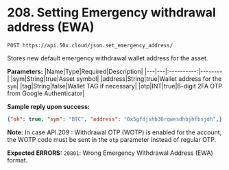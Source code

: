 # 208. Setting Emergency withdrawal address (EWA)

```text
POST https://api.50x.cloud/json.set_emergency_address/
```

Stores new default emergency withdrawal wallet address for the asset.

**Parameters:**
|Name|Type|Required|Description|
|---|---|:----------:|--------|
|sym|String|true|Asset symbol|
|address|String|true|Wallet address for the `sym`|
|tag|String|false|Wallet TAG if necessary|
|otp|INT|true|6-digit 2FA OTP from Google Authenticator|

**Sample reply upon success:**

```json
{"ok": true, "sym": "BTC", "address": "0x5gfdjshb36rqwesdhbjhfbsjdh",}
```

**Note:**
In case API.209 : Withdrawal OTP (WOTP) is enabled for the account, the WOTP code must be sent in the `otp` parameter instead of regular OTP.

**Expected ERRORS:**
`20801`: Wrong Emergency Withdrawal Address (EWA) format.
